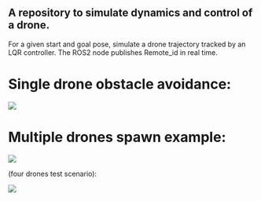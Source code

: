 ## A repository to simulate dynamics and control of a drone.

For a given start and goal pose, simulate a drone trajectory tracked by an LQR controller.
The ROS2 node publishes Remote_id in real time.

# Single drone obstacle avoidance:

![](https://github.com/sabotagelab/DroneSim_A58/blob/master/graphics/obst_avoid.gif)

# Multiple drones spawn example:

![](https://github.com/sabotagelab/DroneSim_A58/blob/master/graphics/multi-agent.gif)

(four drones test scenario):

![](https://github.com/sabotagelab/DroneSim_A58/blob/master/graphics/4drones.png)

